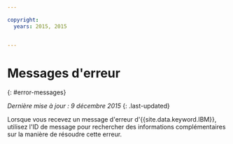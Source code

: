 ```yaml
---

copyright:
  years: 2015, 2015


---
```



# Messages d'erreur
{: #error-messages}

*Dernière mise à jour : 9 décembre 2015*
{: .last-updated}

Lorsque vous recevez un message d'erreur d'{{site.data.keyword.IBM}}, utilisez l'ID de message pour rechercher des informations complémentaires sur la manière de résoudre cette erreur.
